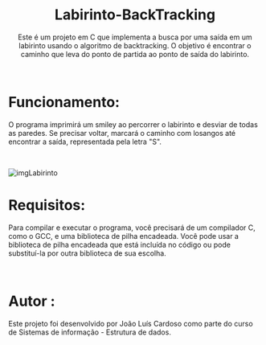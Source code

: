 <h1 align="center"><b>Labirinto-BackTracking</b></h1>
<p align="center">Este é um projeto em C que implementa a busca por uma saída em um labirinto usando o algoritmo de backtracking. O objetivo é encontrar o caminho que leva do ponto de partida ao ponto de saída do labirinto.</p> 
<br>

<h1><b>Funcionamento: </b></h1>
<p>
   O programa imprimirá um smiley ao percorrer o labirinto e desviar de todas as paredes. Se precisar voltar, marcará o caminho com losangos até encontrar a saída, representada pela letra "S".       
</p>
<br>

<img source="https://user-images.githubusercontent.com/103074041/229315849-0f8c8fdd-8783-4b0a-b61c-f55929f3409a.png">

![imgLabirinto](https://user-images.githubusercontent.com/103074041/229315849-0f8c8fdd-8783-4b0a-b61c-f55929f3409a.png)

<h1><b>Requisitos: </b></h1>
<p>
    Para compilar e executar o programa, você precisará de um compilador C, como o GCC, e uma biblioteca de pilha encadeada. Você pode usar a biblioteca de pilha        encadeada que está incluída no código ou pode substituí-la por outra biblioteca de sua escolha.              
</p>
<br>

<h1><b>Autor : </b></h1>
<p>
    Este projeto foi desenvolvido por João Luís Cardoso como parte do curso de Sistemas de informação - Estrutura de dados.         
</p>





